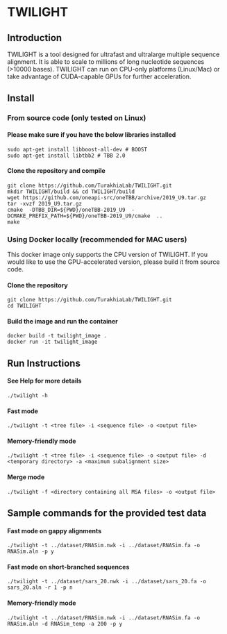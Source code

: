 # TWILIGHT

## Introduction
TWILIGHT is a tool designed for ultrafast and ultralarge multiple sequence alignment. It is able to scale to millions of long nucleotide sequences (>10000 bases). TWILIGHT can run on CPU-only platforms (Linux/Mac) or take advantage of CUDA-capable GPUs for further acceleration.
## Install
### From source code (only tested on Linux)
#### Please make sure if you have the below libraries installed
```
sudo apt-get install libboost-all-dev # BOOST
sudo apt-get install libtbb2 # TBB 2.0
```
#### Clone the repository and compile
```
git clone https://github.com/TurakhiaLab/TWILIGHT.git
mkdir TWILIGHT/build && cd TWILIGHT/build
wget https://github.com/oneapi-src/oneTBB/archive/2019_U9.tar.gz
tar -xvzf 2019_U9.tar.gz
cmake  -DTBB_DIR=${PWD}/oneTBB-2019_U9  -DCMAKE_PREFIX_PATH=${PWD}/oneTBB-2019_U9/cmake  ..
make
```
### Using Docker locally (recommended for MAC users)
This docker image only supports the CPU version of TWILIGHT. If you would like to use the GPU-accelerated version, please build it from source code.
#### Clone the repository
```
git clone https://github.com/TurakhiaLab/TWILIGHT.git
cd TWILIGHT
```
#### Build the image and run the container
```
docker build -t twilight_image .
docker run -it twilight_image
```
## Run Instructions
#### See Help for more details
```
./twilight -h
```
#### Fast mode
```
./twilight -t <tree file> -i <sequence file> -o <output file>
```
#### Memory-friendly mode
```
./twilight -t <tree file> -i <sequence file> -o <output file> -d <temporary directory> -a <maximum subalignment size>
```
#### Merge mode
```
./twilight -f <directory containing all MSA files> -o <output file>
```

## Sample commands for the provided test data
#### Fast mode on gappy alignments
```
./twilight -t ../dataset/RNASim.nwk -i ../dataset/RNASim.fa -o RNASim.aln -p y
```
#### Fast mode on short-branched sequences
```
./twilight -t ../dataset/sars_20.nwk -i ../dataset/sars_20.fa -o sars_20.aln -r 1 -p n
```
#### Memory-friendly mode
```
./twilight -t ../dataset/RNASim.nwk -i ../dataset/RNASim.fa -o RNASim.aln -d RNASim_temp -a 200 -p y
```
